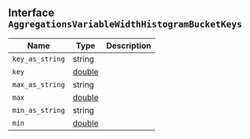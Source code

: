## Interface `AggregationsVariableWidthHistogramBucketKeys`

| Name | Type | Description |
| - | - | - |
| `key_as_string` | string | &nbsp; |
| `key` | [double](./double.md) | &nbsp; |
| `max_as_string` | string | &nbsp; |
| `max` | [double](./double.md) | &nbsp; |
| `min_as_string` | string | &nbsp; |
| `min` | [double](./double.md) | &nbsp; |
